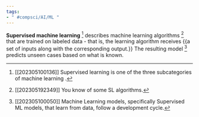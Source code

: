 ```yaml
---
tags:
- " #compsci/AI/ML "
---
```


**Supervised machine learning** [^1] describes machine learning algorithms [^2] that are trained on labeled data - that is, the learning algorithm receives {{a set of inputs along with the corresponding output.}} The resulting model [^3] predicts unseen cases based on what is known. <!--SR:!2024-04-26,229,290!2023-11-20,71,230-->

[^1]: [[202305100136]] Supervised learning is one of the three subcategories of machine learning [^4].
[^2]: [[202305192349]] You know of some SL algorithms.
[^3]: [[202305100050]] Machine Learning models, specifically Supervised ML models, that learn from data, follow a development cycle.
[^4]: [[202305100035]] Description of machine learning.